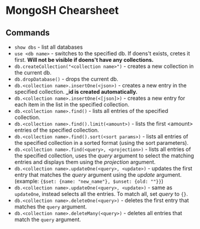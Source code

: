 # MongoSH Chearsheet

## Commands
* `show dbs` - list all databases
* `use <db name>` - switches to the specified db. If doens't exists, cretes it first. **Will not be visible if doens't have any collections.**
* `db.createCollection("<collection name>")` - creates a new collection in the current db.
* `db.dropDatabase()` - drops the current db.
* `db.<collection name>.insertOne(<json>)` - creates a new entry in the specified collection. **_id is created automatically.**
* `db.<collection name>.insertOne(<[json]>)` - creates a new entry for each item in the list in the specified collection.
* `db.<collection name>.find()` - lists all entries of the specified collection.
* `db.<collection name>.find().limit(<amount>)` - lists the first \<amount\> entries of the specified collection.
* `db.<collection name>.find().sort(<sort params>)` - lists all entries of the specified collection in a sorted format (using the sort parameters).
* `db.<collection name>.find(<query>, <projection>)` - lists all entries of the specified collection, uses the *query* argument to select the matching entries and displays them using the *projection* argument.
* `db.<collection name>.updateOne(<query>, <update>)` - updates the first entry that matches the *query* argument using the *update* argument. (example: `{$set: {name: "new_name"}, $unset: {old: ""}}`)
* `db.<collection name>.updateOne(<query>, <update>)` - same as `updateOne`, instead selects all the entries. To match all, set *query* to `{}`.
* `db.<collection name>.deleteOne(<query>)` - deletes the first entry that matches the `query` argument.
* `db.<collection name>.deleteMany(<query>)` - deletes all entries that match the `query` argument.